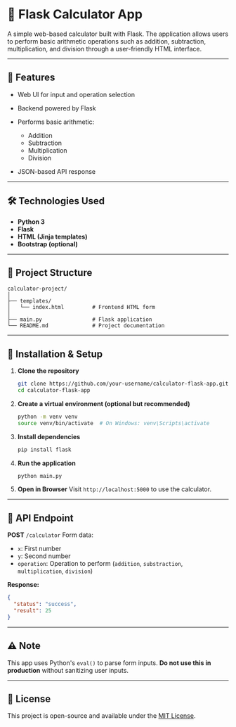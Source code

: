 # 🧮 Flask Calculator App

A simple web-based calculator built with Flask. The application allows users to perform basic arithmetic operations such as addition, subtraction, multiplication, and division through a user-friendly HTML interface.

---

## 🚀 Features

* Web UI for input and operation selection
* Backend powered by Flask
* Performs basic arithmetic:

  * Addition
  * Subtraction
  * Multiplication
  * Division
* JSON-based API response

---

## 🛠️ Technologies Used

* **Python 3**
* **Flask**
* **HTML (Jinja templates)**
* **Bootstrap (optional)**

---

## 📁 Project Structure

```
calculator-project/
│
├── templates/
│   └── index.html         # Frontend HTML form
│
├── main.py                # Flask application
└── README.md              # Project documentation
```

---

## 🔧 Installation & Setup

1. **Clone the repository**

   ```bash
   git clone https://github.com/your-username/calculator-flask-app.git
   cd calculator-flask-app
   ```

2. **Create a virtual environment (optional but recommended)**

   ```bash
   python -m venv venv
   source venv/bin/activate  # On Windows: venv\Scripts\activate
   ```

3. **Install dependencies**

   ```bash
   pip install flask
   ```

4. **Run the application**

   ```bash
   python main.py
   ```

5. **Open in Browser**
   Visit `http://localhost:5000` to use the calculator.

---

## 📡 API Endpoint

**POST** `/calculator`
Form data:

* `x`: First number
* `y`: Second number
* `operation`: Operation to perform (`addition`, `substraction`, `multiplication`, `division`)

**Response:**

```json
{
  "status": "success",
  "result": 25
}
```

---

## ⚠️ Note

This app uses Python's `eval()` to parse form inputs. **Do not use this in production** without sanitizing user inputs.

---

## 📄 License

This project is open-source and available under the [MIT License](LICENSE).
